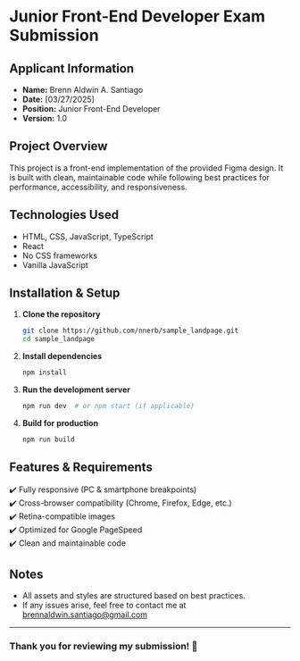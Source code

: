 # Junior Front-End Developer Exam Submission

## Applicant Information

- **Name:** Brenn Aldwin A. Santiago
- **Date:** [03/27/2025]
- **Position:** Junior Front-End Developer
- **Version:** 1.0

## Project Overview

This project is a front-end implementation of the provided Figma design. It is built with clean, maintainable code while following best practices for performance, accessibility, and responsiveness.

## Technologies Used

- HTML, CSS, JavaScript, TypeScript
- React
- No CSS frameworks
- Vanilla JavaScript

## Installation & Setup

1. **Clone the repository**

   ```sh
   git clone https://github.com/nnerb/sample_landpage.git
   cd sample_landpage
   ```

2. **Install dependencies**

   ```sh
   npm install
   ```

3. **Run the development server**

   ```sh
   npm run dev  # or npm start (if applicable)
   ```

4. **Build for production**
   ```sh
   npm run build
   ```

## Features & Requirements

✔️ Fully responsive (PC & smartphone breakpoints)  
✔️ Cross-browser compatibility (Chrome, Firefox, Edge, etc.)  
✔️ Retina-compatible images  
✔️ Optimized for Google PageSpeed  
✔️ Clean and maintainable code

## Notes

- All assets and styles are structured based on best practices.
- If any issues arise, feel free to contact me at brennaldwin.santiago@gmail.com

---

### Thank you for reviewing my submission! 🚀
